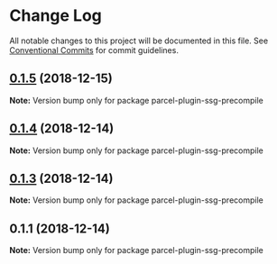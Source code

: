 # Change Log

All notable changes to this project will be documented in this file.
See [Conventional Commits](https://conventionalcommits.org) for commit guidelines.

## [0.1.5](https://github.com/parcel-prototyper/parcel-prototyper/compare/parcel-plugin-ssg-precompile@0.1.4...parcel-plugin-ssg-precompile@0.1.5) (2018-12-15)

**Note:** Version bump only for package parcel-plugin-ssg-precompile





## [0.1.4](https://github.com/parcel-prototyper/parcel-prototyper/compare/parcel-plugin-ssg-precompile@0.1.3...parcel-plugin-ssg-precompile@0.1.4) (2018-12-14)

**Note:** Version bump only for package parcel-plugin-ssg-precompile





## [0.1.3](https://github.com/parcel-prototyper/parcel-prototyper/compare/parcel-plugin-ssg-precompile@0.1.1...parcel-plugin-ssg-precompile@0.1.3) (2018-12-14)

**Note:** Version bump only for package parcel-plugin-ssg-precompile





## 0.1.1 (2018-12-14)

**Note:** Version bump only for package parcel-plugin-ssg-precompile
